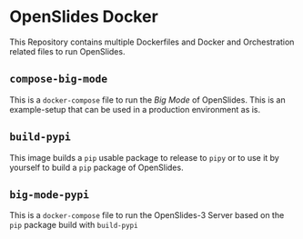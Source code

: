 # OpenSlides Docker

This Repository contains multiple Dockerfiles and Docker and Orchestration related files to run OpenSlides.

## ```compose-big-mode```

This is a ```docker-compose``` file to run the _Big Mode_ of OpenSlides. This is an example-setup that can be used in a production environment as is.

## ```build-pypi```

This image builds a ```pip``` usable package to release to ```pipy``` or to use it by yourself to build a ```pip``` package of OpenSlides.

## ```big-mode-pypi```

This is a ```docker-compose``` file to run the OpenSlides-3 Server based on the ```pip``` package build with ```build-pypi```

